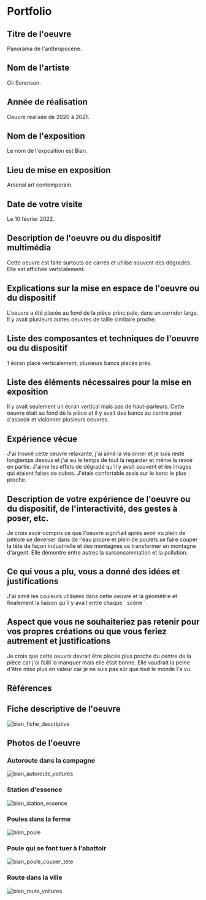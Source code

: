 # Portfolio

## Titre de l'oeuvre

 Panorama de l'anthropocène.
 
## Nom de l'artiste

Oli Sorenson.

## Année de réalisation

Oeuvre realisée de 2020 à 2021.

## Nom de l'exposition

Le nom de l'exposition est Bian.

## Lieu de mise en exposition

Arsenal art contemporain.

## Date de votre visite

Le 10 février 2022.

## Description de l'oeuvre ou du dispositif multimédia

Cette oeuvre est faite surtouts de carrés et utilise souvent des dégradés. Elle est affichée verticalement.

## Explications sur la mise en espace de l'oeuvre ou du dispositif

L'oeuvre a été placée au fond de la pièce principale, dans un corridor large. Il y avait plusieurs autres oeuvres de taille similaire proche.

## Liste des composantes et techniques de l'oeuvre ou du dispositif

1 écran placé verticalement, plusieurs bancs placés près.

## Liste des éléments nécessaires pour la mise en exposition

Il y avait seulement un écran vertical mais pas de haut-parleurs. Cette oeuvre était au fond de la pièce et il y avait des bancs au centre pour s'asseoir et visionner plusieurs oeuvres.

## Expérience vécue

J'ai trouvé cette oeuvre relaxante, j'ai aimé la visionner et je suis resté longtemps dessus et j'ai eu le temps de tout la regarder et même la revoir en partie.
J'aime les effets de dégradé qu'il y avait souvent et les images qui étaient faites de cubes. J'étais confortable assis sur le banc le plus proche.

## Description de votre expérience de l'oeuvre ou du dispositif, de l'interactivité, des gestes à poser, etc.

Je crois avoir compris ce que l'oeuvre signifiait après avoir vu plein de pétrole se déverser dans de l'eau propre et plein de poulets se faire couper la tête de façon industrielle et des montagnes se transformer en montagne d'argent. Elle démontre entre autres la surconsommation et la pollution.

## Ce qui vous a plu, vous a donné des idées et justifications

J'ai aimé les couleurs utilisées dans cette oeuvre et la géométrie et finalement la liaison qu'il y avait entre chaque ¨scène¨.

## Aspect que vous ne souhaiteriez pas retenir pour vos propres créations ou que vous feriez autrement et justifications

Je crois que cette oeuvre devrait être placée plus proche du centre de la pièce car j'ai failli la manquer mais elle était bonne. Elle vaudrait la peine d'être mise plus en valeur car je ne suis pas sûr que tout le monde l'a vu.

## Références
## Fiche descriptive de l'oeuvre
![bian_fiche_descriptive](https://user-images.githubusercontent.com/94695753/155440288-301dd0d5-f6cf-44a0-ba68-f6b34c9f3e26.png)


## Photos de l'oeuvre

### Autoroute dans la campagne
![bian_autoroute_voitures](https://user-images.githubusercontent.com/94695753/155440030-c2806660-d015-4ed0-962e-24b1cf88ca42.PNG)

### Station d'essence
![bian_station_essence](https://user-images.githubusercontent.com/94695753/155440031-5c83c1cc-8cd8-49d9-ac78-d97925a97bcb.PNG)

### Poules dans la ferme
![bian_poule](https://user-images.githubusercontent.com/94695753/155440032-585ae84f-5726-4ee4-825f-791a2935bb7a.PNG)

### Poule qui se font tuer à l'abattoir
![bian_poule_couper_tete](https://user-images.githubusercontent.com/94695753/155440033-6fa3f44b-444a-4c98-9feb-9fce610ed971.PNG)

### Route dans la ville
![bian_route_voitures](https://user-images.githubusercontent.com/94695753/155440034-95893a5b-91ef-4089-9cba-b3b180ff0444.PNG)





